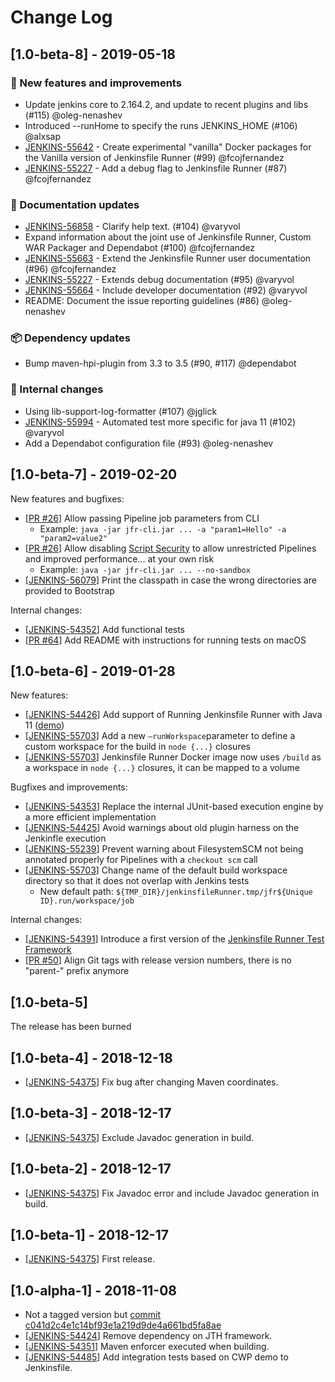 # Change Log

## [1.0-beta-8] - 2019-05-18

### 🚀 New features and improvements

* Update jenkins core to 2.164.2, and update to recent plugins and libs (#115) @oleg-nenashev
* Introduced --runHome to specify the runs JENKINS_HOME (#106) @alxsap
* [JENKINS-55642](https://issues.jenkins-ci.org/browse/JENKINS-55642) - Create experimental "vanilla" Docker packages for the Vanilla version of Jenkinsfile Runner (#99) @fcojfernandez
* [JENKINS-55227](https://issues.jenkins-ci.org/browse/JENKINS-55227) - Add a debug flag to Jenkinsfile Runner (#87) @fcojfernandez

### 📝 Documentation updates

* [JENKINS-56858](https://issues.jenkins-ci.org/browse/JENKINS-56858) - Clarify help text. (#104) @varyvol
* Expand information about the joint use of Jenkinsfile Runner, Custom WAR Packager and Dependabot (#100) @fcojfernandez
* [JENKINS-55663](https://issues.jenkins-ci.org/browse/JENKINS-55663) - Extend the Jenkinsfile Runner user documentation (#96) @fcojfernandez
* [JENKINS-55227](https://issues.jenkins-ci.org/browse/JENKINS-55227) - Extends debug documentation (#95) @varyvol
* [JENKINS-55664](https://issues.jenkins-ci.org/browse/JENKINS-55664) - Include developer documentation (#92) @varyvol
* README: Document the issue reporting guidelines (#86) @oleg-nenashev

### 📦 Dependency updates

* Bump maven-hpi-plugin from 3.3 to 3.5 (#90, #117) @dependabot

### 🚦 Internal changes

* Using lib-support-log-formatter (#107) @jglick
* [JENKINS-55994](https://issues.jenkins-ci.org/browse/JENKINS-55994) - Automated test more specific for java 11 (#102) @varyvol
* Add a Dependabot configuration file (#93) @oleg-nenashev

## [1.0-beta-7] - 2019-02-20

New features and bugfixes:

- [[PR #26](https://github.com/jenkinsci/jenkinsfile-runner/pull/26)]
  Allow passing Pipeline job parameters from CLI 
  * Example: `java -jar jfr-cli.jar ... -a "param1=Hello" -a "param2=value2"`
- [[PR #26](https://github.com/jenkinsci/jenkinsfile-runner/pull/26)]
  Allow disabling [Script Security](https://jenkins.io/doc/book/managing/script-approval/) to allow unrestricted Pipelines and improved performance... at your own risk
  * Example: `java -jar jfr-cli.jar ... --no-sandbox`
- [[JENKINS-56079](https://issues.jenkins-ci.org/browse/JENKINS-56079)] Print the classpath in case the wrong directories are provided to Bootstrap

Internal changes:

- [[JENKINS-54352](https://issues.jenkins-ci.org/browse/JENKINS-54352)] Add functional tests
- [[PR #64](https://github.com/jenkinsci/jenkinsfile-runner/pull/64)] Add README with instructions for running tests on macOS

## [1.0-beta-6] - 2019-01-28

New features:

- [[JENKINS-54426](https://issues.jenkins-ci.org/browse/JENKINS-54426)]
Add support of Running Jenkinsfile Runner with Java 11
([demo](https://github.com/jenkinsci/jenkinsfile-runner/tree/master/demo/cwp-jdk11))
- [[JENKINS-55703](https://issues.jenkins-ci.org/browse/JENKINS-55703)]
Add a new  `—runWorkspace`parameter to define a custom workspace for the build in `node {...}` closures
- [[JENKINS-55703](https://issues.jenkins-ci.org/browse/JENKINS-55703)]
Jenkinsfile Runner Docker image now uses `/build` as a workspace in `node {...}` closures,
it can be mapped to a volume

Bugfixes and improvements:

- [[JENKINS-54353](https://issues.jenkins-ci.org/browse/JENKINS-54353)]
Replace the internal JUnit-based execution engine by a more efficient implementation
- [[JENKINS-54425](https://issues.jenkins-ci.org/browse/JENKINS-54425)]
Avoid warnings about old plugin harness on the Jenkinfle execution
- [[JENKINS-55239](https://issues.jenkins-ci.org/browse/JENKINS-55239)]
Prevent warning about FilesystemSCM not being annotated properly for Pipelines with a `checkout scm` call
- [[JENKINS-55703](https://issues.jenkins-ci.org/browse/JENKINS-55703)]
Change name of the default build workspace directory so that it does not overlap with Jenkins tests 
  * New default path: `${TMP_DIR}/jenkinsfileRunner.tmp/jfr${Unique ID}.run/workspace/job`

Internal changes:

* [[JENKINS-54391](https://issues.jenkins-ci.org/browse/JENKINS-54391)]
Introduce a first version of the 
[Jenkinsfile Runner Test Framework](https://github.com/jenkinsci/jenkinsfile-runner-test-framework/)
* [[PR #50](https://github.com/jenkinsci/jenkinsfile-runner/pull/50)] 
Align Git tags with release version numbers, there is no "parent-" prefix anymore

## [1.0-beta-5]

The release has been burned

## [1.0-beta-4] - 2018-12-18
- [[JENKINS-54375](https://issues.jenkins-ci.org/browse/JENKINS-54375)] Fix bug after changing Maven coordinates.

## [1.0-beta-3] - 2018-12-17
- [[JENKINS-54375](https://issues.jenkins-ci.org/browse/JENKINS-54375)] Exclude Javadoc generation in build.

## [1.0-beta-2] - 2018-12-17
- [[JENKINS-54375](https://issues.jenkins-ci.org/browse/JENKINS-54375)] Fix Javadoc error and include Javadoc generation in build.

## [1.0-beta-1] - 2018-12-17
- [[JENKINS-54375](https://issues.jenkins-ci.org/browse/JENKINS-54375)] First release.

## [1.0-alpha-1] - 2018-11-08
- Not a tagged version but [commit c041d2c4e1c14bf93e1a219d9de4a661bd5fa8ae](https://github.com/jenkinsci/jenkinsfile-runner/commit/c041d2c4e1c14bf93e1a219d9de4a661bd5fa8ae)
- [[JENKINS-54424](https://issues.jenkins-ci.org/browse/JENKINS-54424)] Remove dependency on JTH framework.
- [[JENKINS-54351](https://issues.jenkins-ci.org/browse/JENKINS-54351)] Maven enforcer executed when building.
- [[JENKINS-54485](https://issues.jenkins-ci.org/browse/JENKINS-54485)] Add integration tests based on CWP demo to Jenkinsfile.
